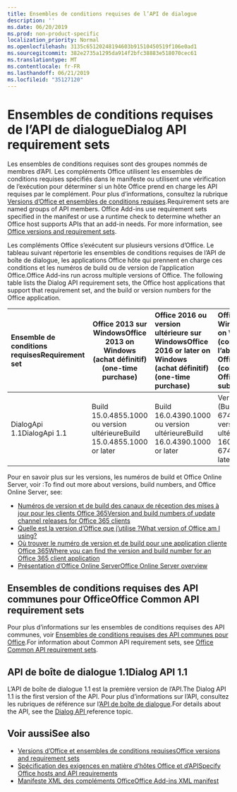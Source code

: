 ```yaml
---
title: Ensembles de conditions requises de l’API de dialogue
description: ''
ms.date: 06/20/2019
ms.prod: non-product-specific
localization_priority: Normal
ms.openlocfilehash: 3135c65120248194603b91510450519f106e0ad1
ms.sourcegitcommit: 382e2735a1295da914f2bfc38883e518070cec61
ms.translationtype: MT
ms.contentlocale: fr-FR
ms.lasthandoff: 06/21/2019
ms.locfileid: "35127120"
---
```

# <a name="dialog-api-requirement-sets"></a><span data-ttu-id="cb1c8-102">Ensembles de conditions requises de l’API de dialogue</span><span class="sxs-lookup"><span data-stu-id="cb1c8-102">Dialog API requirement sets</span></span>

<span data-ttu-id="cb1c8-p101">Les ensembles de conditions requises sont des groupes nommés de membres d’API. Les compléments Office utilisent les ensembles de conditions requises spécifiés dans le manifeste ou utilisent une vérification de l’exécution pour déterminer si un hôte Office prend en charge les API requises par le complément. Pour plus d’informations, consultez la rubrique [Versions d’Office et ensembles de conditions requises](/office/dev/add-ins/develop/office-versions-and-requirement-sets).</span><span class="sxs-lookup"><span data-stu-id="cb1c8-p101">Requirement sets are named groups of API members. Office Add-ins use requirement sets specified in the manifest or use a runtime check to determine whether an Office host supports APIs that an add-in needs. For more information, see [Office versions and requirement sets](/office/dev/add-ins/develop/office-versions-and-requirement-sets).</span></span>

<span data-ttu-id="cb1c8-p102">Les compléments Office s’exécutent sur plusieurs versions d’Office. Le tableau suivant répertorie les ensembles de conditions requises de l’API de boîte de dialogue, les applications Office hôte qui prennent en charge ces conditions et les numéros de build ou de version de l’application Office.</span><span class="sxs-lookup"><span data-stu-id="cb1c8-p102">Office Add-ins run across multiple versions of Office. The following table lists the Dialog API requirement sets, the Office host applications that support that requirement set, and the build or version numbers for the Office application.</span></span>

|  <span data-ttu-id="cb1c8-108">Ensemble de conditions requises</span><span class="sxs-lookup"><span data-stu-id="cb1c8-108">Requirement set</span></span>  | <span data-ttu-id="cb1c8-109">Office 2013 sur Windows</span><span class="sxs-lookup"><span data-stu-id="cb1c8-109">Office 2013 on Windows</span></span><br><span data-ttu-id="cb1c8-110">(achat définitif)</span><span class="sxs-lookup"><span data-stu-id="cb1c8-110">(one-time purchase)</span></span> | <span data-ttu-id="cb1c8-111">Office 2016 ou version ultérieure sur Windows</span><span class="sxs-lookup"><span data-stu-id="cb1c8-111">Office 2016 or later on Windows</span></span><br><span data-ttu-id="cb1c8-112">(achat définitif)</span><span class="sxs-lookup"><span data-stu-id="cb1c8-112">(one-time purchase)</span></span>   | <span data-ttu-id="cb1c8-113">Office sur Windows</span><span class="sxs-lookup"><span data-stu-id="cb1c8-113">Office on Windows</span></span><br><span data-ttu-id="cb1c8-114">(connecté à l’abonnement Office 365)</span><span class="sxs-lookup"><span data-stu-id="cb1c8-114">(connected to Office 365 subscription)</span></span> |  <span data-ttu-id="cb1c8-115">Office sur iPad</span><span class="sxs-lookup"><span data-stu-id="cb1c8-115">Office on iPad</span></span><br><span data-ttu-id="cb1c8-116">(connecté à l’abonnement Office 365)</span><span class="sxs-lookup"><span data-stu-id="cb1c8-116">(connected to Office 365 subscription)</span></span>  |  <span data-ttu-id="cb1c8-117">Office sur Mac</span><span class="sxs-lookup"><span data-stu-id="cb1c8-117">Office on Mac</span></span><br><span data-ttu-id="cb1c8-118">(connecté à l’abonnement Office 365)</span><span class="sxs-lookup"><span data-stu-id="cb1c8-118">(connected to Office 365 subscription)</span></span>  | <span data-ttu-id="cb1c8-119">Office sur le Web</span><span class="sxs-lookup"><span data-stu-id="cb1c8-119">Office on the web</span></span>  |  <span data-ttu-id="cb1c8-120">Office Online Server</span><span class="sxs-lookup"><span data-stu-id="cb1c8-120">Office Online Server</span></span>  |
|:-----|-----|:-----|:-----|:-----|:-----|:-----|:-----|
| <span data-ttu-id="cb1c8-121">DialogApi 1.1</span><span class="sxs-lookup"><span data-stu-id="cb1c8-121">DialogApi 1.1</span></span>  | <span data-ttu-id="cb1c8-122">Build 15.0.4855.1000 ou version ultérieure</span><span class="sxs-lookup"><span data-stu-id="cb1c8-122">Build 15.0.4855.1000 or later</span></span> | <span data-ttu-id="cb1c8-123">Build 16.0.4390.1000 ou version ultérieure</span><span class="sxs-lookup"><span data-stu-id="cb1c8-123">Build 16.0.4390.1000 or later</span></span> | <span data-ttu-id="cb1c8-124">Version 1602 (Build 6741.0000) ou version ultérieure</span><span class="sxs-lookup"><span data-stu-id="cb1c8-124">Version 1602 (Build 6741.0000) or later</span></span> | <span data-ttu-id="cb1c8-125">1.22 ou version ultérieure</span><span class="sxs-lookup"><span data-stu-id="cb1c8-125">1.22 or later</span></span> | <span data-ttu-id="cb1c8-126">15.20 ou version ultérieure</span><span class="sxs-lookup"><span data-stu-id="cb1c8-126">15.20 or later</span></span>| <span data-ttu-id="cb1c8-127">Janvier 2017</span><span class="sxs-lookup"><span data-stu-id="cb1c8-127">January 2017</span></span> | <span data-ttu-id="cb1c8-128">Version 1608 (Build 7601.6800) ou version ultérieure</span><span class="sxs-lookup"><span data-stu-id="cb1c8-128">Version 1608 (Build 7601.6800) or later</span></span>|

<span data-ttu-id="cb1c8-129">Pour en savoir plus sur les versions, les numéros de build et Office Online Server, voir :</span><span class="sxs-lookup"><span data-stu-id="cb1c8-129">To find out more about versions, build numbers, and Office Online Server, see:</span></span>

- [<span data-ttu-id="cb1c8-130">Numéros de version et de build des canaux de réception des mises à jour pour les clients Office 365</span><span class="sxs-lookup"><span data-stu-id="cb1c8-130">Version and build numbers of update channel releases for Office 365 clients</span></span>](https://support.office.com/article/version-and-build-numbers-of-update-channel-releases-ae942449-1fca-4484-898b-a933ea23def7)
- [<span data-ttu-id="cb1c8-131">Quelle est la version d’Office que j’utilise ?</span><span class="sxs-lookup"><span data-stu-id="cb1c8-131">What version of Office am I using?</span></span>](https://support.office.com/article/What-version-of-Office-am-I-using-932788b8-a3ce-44bf-bb09-e334518b8b19)
- [<span data-ttu-id="cb1c8-132">Où trouver le numéro de version et de build pour une application cliente Office 365</span><span class="sxs-lookup"><span data-stu-id="cb1c8-132">Where you can find the version and build number for an Office 365 client application</span></span>](https://support.office.com/article/version-and-build-numbers-of-update-channel-releases-ae942449-1fca-4484-898b-a933ea23def7)
- [<span data-ttu-id="cb1c8-133">Présentation d’Office Online Server</span><span class="sxs-lookup"><span data-stu-id="cb1c8-133">Office Online Server overview</span></span>](/officeonlineserver/office-online-server-overview)

## <a name="office-common-api-requirement-sets"></a><span data-ttu-id="cb1c8-134">Ensembles de conditions requises des API communes pour Office</span><span class="sxs-lookup"><span data-stu-id="cb1c8-134">Office Common API requirement sets</span></span>

<span data-ttu-id="cb1c8-135">Pour plus d’informations sur les ensembles de conditions requises des API communes, voir [Ensembles de conditions requises des API communes pour Office](office-add-in-requirement-sets.md).</span><span class="sxs-lookup"><span data-stu-id="cb1c8-135">For information about Common API requirement sets, see [Office Common API requirement sets](office-add-in-requirement-sets.md).</span></span>

## <a name="dialog-api-11"></a><span data-ttu-id="cb1c8-136">API de boîte de dialogue 1.1</span><span class="sxs-lookup"><span data-stu-id="cb1c8-136">Dialog API 1.1</span></span>

<span data-ttu-id="cb1c8-137">L’API de boîte de dialogue 1.1 est la première version de l’API.</span><span class="sxs-lookup"><span data-stu-id="cb1c8-137">The Dialog API 1.1 is the first version of the API.</span></span> <span data-ttu-id="cb1c8-138">Pour plus d’informations sur l’API, consultez les rubriques de référence sur l’[API de boîte de dialogue](/javascript/api/office/office.ui).</span><span class="sxs-lookup"><span data-stu-id="cb1c8-138">For details about the API, see the [Dialog API ](/javascript/api/office/office.ui) reference topic.</span></span>

## <a name="see-also"></a><span data-ttu-id="cb1c8-139">Voir aussi</span><span class="sxs-lookup"><span data-stu-id="cb1c8-139">See also</span></span>

- [<span data-ttu-id="cb1c8-140">Versions d’Office et ensembles de conditions requises</span><span class="sxs-lookup"><span data-stu-id="cb1c8-140">Office versions and requirement sets</span></span>](/office/dev/add-ins/develop/office-versions-and-requirement-sets)
- [<span data-ttu-id="cb1c8-141">Spécification des exigences en matière d’hôtes Office et d’API</span><span class="sxs-lookup"><span data-stu-id="cb1c8-141">Specify Office hosts and API requirements</span></span>](/office/dev/add-ins/develop/specify-office-hosts-and-api-requirements)
- [<span data-ttu-id="cb1c8-142">Manifeste XML des compléments Office</span><span class="sxs-lookup"><span data-stu-id="cb1c8-142">Office Add-ins XML manifest</span></span>](/office/dev/add-ins/develop/add-in-manifests)
